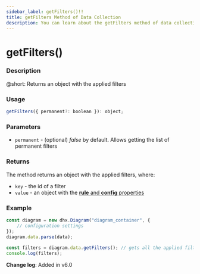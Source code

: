 ```yaml
---
sidebar_label: getFilters()!!
title: getFilters Method of Data Collection
description: You can learn about the getFilters method of data collection in the documentation of the DHTMLX JavaScript Diagram library. Browse developer guides and API reference, try out code examples and live demos, and download a free 30-day evaluation version of DHTMLX Diagram.
---
```


# getFilters()

### Description

@short: Returns an object with the applied filters 

### Usage

~~~jsx
getFilters({ permanent?: boolean }): object;
~~~

### Parameters

- `permanent` - (optional) *false* by default. Allows getting the list of permanent filters

### Returns

The method returns an object with the applied filters, where:
- `key` - the id of a filter 
- `value` - an object with the [**rule** and **config** properties](/api/data_collection/filter_method.md#parameters)

### Example

~~~jsx {6-7}
const diagram = new dhx.Diagram("diagram_container", {
    // configuration settings
});
diagram.data.parse(data);
    
const filters = diagram.data.getFilters(); // gets all the applied filters
console.log(filters);
~~~

**Change log**: Added in v6.0
